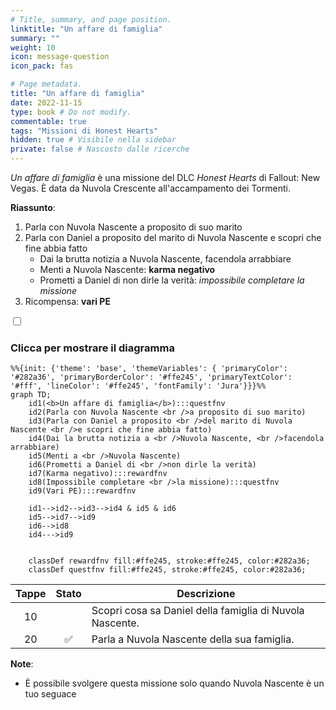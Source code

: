 ```yaml
---
# Title, summary, and page position.
linktitle: "Un affare di famiglia"
summary: ""
weight: 10
icon: message-question
icon_pack: fas

# Page metadata.
title: "Un affare di famiglia"
date: 2022-11-15
type: book # Do not modify.
commentable: true
tags: "Missioni di Honest Hearts"
hidden: true # Visibile nella sidebar
private: false # Nascosto dalle ricerche
---
```


<div class="fnv">


*Un affare di famiglia* è una missione del DLC *Honest Hearts* di Fallout: New Vegas. È data da Nuvola Crescente all'accampamento dei Tormenti.

**Riassunto**:
1. Parla con Nuvola Nascente a proposito di suo marito
2. Parla con Daniel a proposito del marito di Nuvola Nascente e scopri che fine abbia fatto
   - Dai la brutta notizia a Nuvola Nascente, facendola arrabbiare
   - Menti a Nuvola Nascente: **karma negativo**
   - Prometti a Daniel di non dirle la verità: *impossibile completare la missione*
3. Ricompensa: **vari PE**

<section class="chart-collapse">
<input type="checkbox" name="collapse2" id="handle2">
<h3 class="handle">
<label for="handle2">Clicca per mostrare il diagramma</label>
</h3>
<div class="content">

```mermaid
%%{init: {'theme': 'base', 'themeVariables': { 'primaryColor': '#282a36', 'primaryBorderColor': '#ffe245', 'primaryTextColor': '#fff', 'lineColor': '#ffe245', 'fontFamily': 'Jura'}}}%%
graph TD;
    id1(<b>Un affare di famiglia</b>):::questfnv
    id2(Parla con Nuvola Nascente <br />a proposito di suo marito)
    id3(Parla con Daniel a proposito <br />del marito di Nuvola Nascente <br />e scopri che fine abbia fatto)
    id4(Dai la brutta notizia a <br />Nuvola Nascente, <br />facendola arrabbiare)
    id5(Menti a <br />Nuvola Nascente)
    id6(Prometti a Daniel di <br />non dirle la verità)
    id7(Karma negativo):::rewardfnv 
    id8(Impossibile completare <br />la missione):::questfnv
    id9(Vari PE):::rewardfnv

    id1-->id2-->id3-->id4 & id5 & id6
    id5-->id7-->id9
    id6-->id8
    id4--->id9
    
    
    classDef rewardfnv fill:#ffe245, stroke:#ffe245, color:#282a36;
    classDef questfnv fill:#ffe245, stroke:#ffe245, color:#282a36;
```

</div>
</section>

| Tappe |       Stato        | Descrizione |
|:-----:|:------------------:| ----------- |
|                           10                          |            | Scopri cosa sa Daniel della famiglia di Nuvola Nascente.                                                                                                                    |
|                           20                          | :white_check_mark: | Parla a Nuvola Nascente della sua famiglia.                                                                                                                                 |






**Note**:
- È possibile svolgere questa missione solo quando Nuvola Nascente è un tuo seguace


</div>


